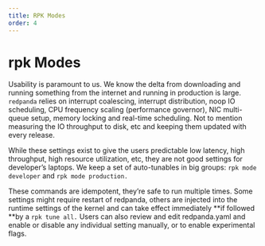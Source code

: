 ```yaml
---
title: RPK Modes
order: 4
---
```

# rpk Modes

Usability is paramount to us. We know the delta from downloading and running
something from the internet and running in production is large. `redpanda`
relies on interrupt coalescing, interrupt distribution, noop IO scheduling, CPU
frequency scaling (performance governor), NIC multi-queue setup, memory locking
and real-time scheduling. Not to mention measuring the IO throughput to disk,
etc and keeping them updated with every release.

While these settings exist to give the users predictable low latency, high
throughput, high resource utilization, etc, they are not good settings for
developer’s laptops. We keep a set of auto-tunables in big groups:
`rpk mode developer` and `rpk mode production.`

These commands are idempotent, they’re safe to run multiple times. Some settings
might require restart of redpanda, others are injected into the runtime settings
of the kernel and can take effect immediately **if followed **by a
`rpk tune all.` Users can also review and edit redpanda.yaml and enable or
disable any individual setting manually, or to enable experimental flags.
